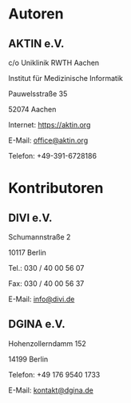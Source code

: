 # Autoren

## AKTIN e.V.

c/o Uniklinik RWTH Aachen

Institut für Medizinische Informatik

Pauwelsstraße 35

52074 Aachen

Internet: https://aktin.org

E-Mail: [office@aktin.org](mailto:Office@aktin.org)

Telefon: +49-391-6728186

# Kontributoren

## DIVI e.V.

Schumannstraße 2

10117 Berlin

Tel.: 030 / 40 00 56 07

Fax: 030 / 40 00 56 37

E-Mail: [info@divi.de](mailto:info@divi.de)

## DGINA e.V.

Hohenzollerndamm 152

14199 Berlin

Telefon: +49 176 9540 1733

E-Mail: [kontakt@dgina.de](mailto:kontakt@dgina.de)

